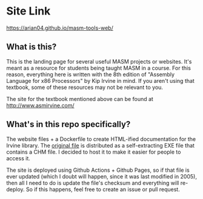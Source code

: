 # Site Link

https://arian04.github.io/masm-tools-web/

## What is this?

This is the landing page for several useful MASM projects or websites.
It's meant as a resource for students being taught MASM in a course.
For this reason, everything here is written with the 8th edition of
"Assembly Language for x86 Processors" by Kip Irvine in mind. If you aren't
using that textbook, some of these resources may not be relevant to you.

The site for the textbook mentioned above can be found at http://www.asmirvine.com/

## What's in this repo specifically?

The website files + a Dockerfile to create HTML-ified documentation for
the Irvine library. The [original file](http://www.asmirvine.com/files/IrvineLibHelp.exe) is
distributed as a self-extracting EXE file that contains a CHM file.
I decided to host it to make it easier for people to access it.

The site is deployed using Github Actions + Github Pages, so if that file is
ever updated (which I doubt will happen, since it was last modified in 2005),
then all I need to do is update the file's checksum and everything will re-deploy.
So if this happens, feel free to create an issue or pull request.
